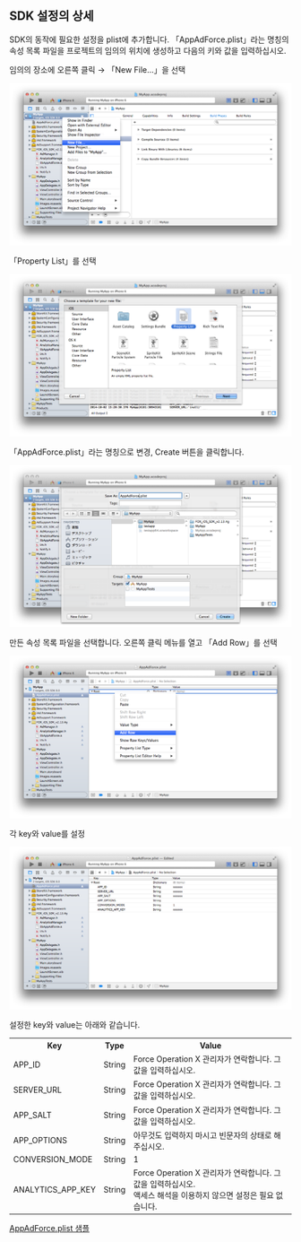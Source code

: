 ## SDK 설정의 상세

SDK의 동작에 필요한 설정을 plist에 추가합니다. 「AppAdForce.plist」라는 명칭의 속성 목록 파일을 프로젝트의 임의의 위치에 생성하고 다음의 키와 값을 입력하십시오.

임의의 장소에 오른쪽 클릭 → 「New File...」을 선택

![SDK설정01](./img01.png)

「Property List」를 선택

![SDK설정02](./img02.png)

「AppAdForce.plist」라는 명칭으로 변경, Create 버튼을 클릭합니다.

![SDK설정03](./img03.png)

만든 속성 목록 파일을 선택합니다. 오른쪽 클릭 메뉴를 열고 「Add Row」를 선택

![SDK설정04](./img04.png)

각 key와 value를 설정

![SDK설정05](./img05.png)

설정한 key와 value는 아래와 같습니다.

<table>
<tr>
  <th>Key</th>
  <th>Type</th>
  <th>Value</th>
</tr>
<tr>
  <td>APP_ID</td>
  <td>String</td>
  <td>Force Operation X 관리자가 연락합니다. 그 값을 입력하십시오.</td>
</tr>
<tr>
  <td>SERVER_URL</td>
  <td>String</td>
  <td>Force Operation X 관리자가 연락합니다. 그 값을 입력하십시오.</td>
</tr>
<tr>
  <td>APP_SALT</td>
  <td>String</td>
  <td>Force Operation X 관리자가 연락합니다. 그 값을 입력하십시오.</td>
</tr>
<tr>
  <td>APP_OPTIONS</td>
  <td>String</td>
  <td>아무것도 입력하지 마시고 빈문자의 상태로 해 주십시오.</td>
</tr>
<tr>
  <td>CONVERSION_MODE</td>
  <td>String</td>
  <td>1</td>
</tr>
<tr>
  <td>ANALYTICS_APP_KEY</td>
  <td>String</td>
  <td>Force Operation X 관리자가 연락합니다. 그 값을 입력하십시오.<br />액세스 해석을 이용하지 않으면 설정은 필요 없습니다.</td>
</tr>
</table>

[AppAdForce.plist 샘플](./AppAdForce.plist)